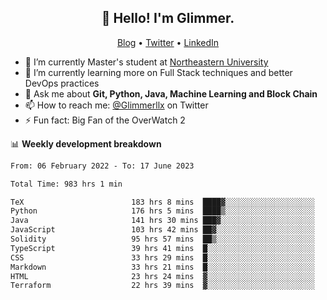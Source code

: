 <h2 align="center">👋 Hello! I'm Glimmer.</h2>
<p align="center">
  <a href="">Blog</a> •
  <a href="https://twitter.com/glimmerllx">Twitter</a> •
  <a href="https://www.linkedin.com/in/glimmer0x/">LinkedIn</a>
</p>


- 🔭 I’m currently Master's student at [Northeastern University](https://www.northeastern.edu/)
- 🌱 I’m currently learning more on Full Stack techniques and better DevOps practices
- 💬 Ask me about **Git, Python, Java, Machine Learning and Block Chain**
- 📫 How to reach me: [@Glimmerllx](https://twitter.com/glimmerllx) on Twitter
- ⚡ Fun fact: Big Fan of the OverWatch 2


📊 **Weekly development breakdown**
<!--START_SECTION:waka-->

```txt
From: 06 February 2022 - To: 17 June 2023

Total Time: 983 hrs 1 min

TeX                        183 hrs 8 mins  ████▓░░░░░░░░░░░░░░░░░░░░   18.63 %
Python                     176 hrs 5 mins  ████▒░░░░░░░░░░░░░░░░░░░░   17.91 %
Java                       141 hrs 30 mins ███▓░░░░░░░░░░░░░░░░░░░░░   14.39 %
JavaScript                 103 hrs 42 mins ██▓░░░░░░░░░░░░░░░░░░░░░░   10.55 %
Solidity                   95 hrs 57 mins  ██▒░░░░░░░░░░░░░░░░░░░░░░   09.76 %
TypeScript                 39 hrs 41 mins  █░░░░░░░░░░░░░░░░░░░░░░░░   04.04 %
CSS                        33 hrs 29 mins  █░░░░░░░░░░░░░░░░░░░░░░░░   03.41 %
Markdown                   33 hrs 21 mins  █░░░░░░░░░░░░░░░░░░░░░░░░   03.39 %
HTML                       23 hrs 24 mins  ▓░░░░░░░░░░░░░░░░░░░░░░░░   02.38 %
Terraform                  22 hrs 39 mins  ▓░░░░░░░░░░░░░░░░░░░░░░░░   02.30 %
```

<!--END_SECTION:waka-->